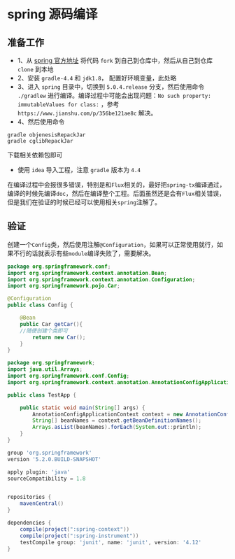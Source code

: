 # spring 源码编译

## 准备工作
* 1、从 [spring 官方地址](git@github.com:spring-projects/spring-framework.git) 将代码 `fork` 到自己到仓库中，然后从自己到仓库 `clone` 到本地
* 2、安装 `gradle-4.4` 和 `jdk1.8`， 配置好环境变量，此处略
* 3、进入 `spring` 目录中，切换到 `5.0.4.release` 分支，然后使用命令 `./gradlew` 进行编译。编译过程中可能会出现问题：`No such property: immutableValues for class:` ，参考 `https://www.jianshu.com/p/356be121ae8c` 解决。
* 4、然后使用命令
```
gradle objenesisRepackJar
gradle cglibRepackJar
```
下载相关依赖包即可

* 使用 `idea` 导入工程，注意 `gradle` 版本为 `4.4`



在编译过程中会报很多错误，特别是和`Flux`相关的，最好把`spring-tx`编译通过，编译的时候先编译`doc`，然后在编译整个工程。后面虽然还是会有`Flux`相关错误，但是我们在验证的时候已经可以使用相关`spring`注解了。



## 验证

创建一个`Config`类，然后使用注解`@Configuration`，如果可以正常使用就行，如果不行的话就表示有些`module`编译失败了，需要解决。

```java
package org.springframework.conf;
import org.springframework.context.annotation.Bean;
import org.springframework.context.annotation.Configuration;
import org.springframework.pojo.Car;

@Configuration
public class Config {

	@Bean
	public Car getCar(){
    //随便创建个类即可
		return new Car();
	}
}
```



```java
package org.springframework;
import java.util.Arrays;
import org.springframework.conf.Config;
import org.springframework.context.annotation.AnnotationConfigApplicationContext;

public class TestApp {

	public static void main(String[] args) {
		AnnotationConfigApplicationContext context = new AnnotationConfigApplicationContext(Config.class);
		String[] beanNames = context.getBeanDefinitionNames();
		Arrays.asList(beanNames).forEach(System.out::println);
	}
}
```



```groovy
group 'org.springframework'
version '5.2.0.BUILD-SNAPSHOT'

apply plugin: 'java'
sourceCompatibility = 1.8


repositories {
    mavenCentral()
}

dependencies {
    compile(project(":spring-context"))
    compile(project(":spring-instrument"))
    testCompile group: 'junit', name: 'junit', version: '4.12'
}
```





